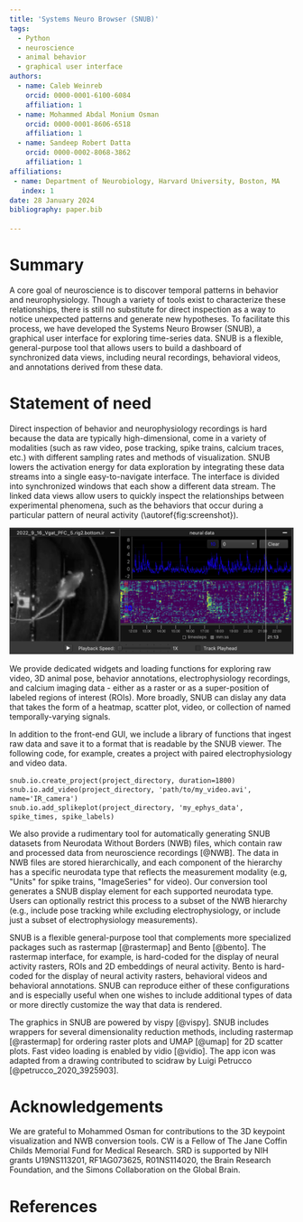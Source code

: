 ```yaml
---
title: 'Systems Neuro Browser (SNUB)'
tags:
  - Python
  - neuroscience
  - animal behavior
  - graphical user interface
authors:
  - name: Caleb Weinreb
    orcid: 0000-0001-6100-6084
    affiliation: 1
  - name: Mohammed Abdal Monium Osman
    orcid: 0000-0001-8606-6518
    affiliation: 1
  - name: Sandeep Robert Datta
    orcid: 0000-0002-8068-3862
    affiliation: 1
affiliations:
 - name: Department of Neurobiology, Harvard University, Boston, MA
   index: 1
date: 28 January 2024
bibliography: paper.bib

---
```



# Summary

A core goal of neuroscience is to discover temporal patterns in behavior and neurophysiology. Though a variety of tools exist to characterize these relationships, there is still no substitute for direct inspection as a way to notice unexpected patterns and generate new hypotheses. To facilitate this process, we have developed the Systems Neuro Browser (SNUB), a graphical user interface for exploring time-series data. SNUB is a flexible, general-purpose tool that allows users to build a dashboard of synchronized data views, including neural recordings, behavioral videos, and annotations derived from these data. 


# Statement of need

Direct inspection of behavior and neurophysiology recordings is hard because the data are typically high-dimensional, come in a variety of modalities (such as raw video, pose tracking, spike trains, calcium traces, etc.) with different sampling rates and methods of visualization. SNUB lowers the activation energy for data exploration by integrating these data streams into a single easy-to-navigate interface. The interface is divided into synchronized windows that each show a different data stream. The linked data views allow users to quickly inspect the relationships between experimental phenomena, such as the behaviors that occur during a particular pattern of neural activity (\autoref{fig:screenshot}). 

![Screenshot from SNUB.\label{fig:screenshot}](docs/media/screenshot.png)

We provide dedicated widgets and loading functions for exploring raw video, 3D animal pose, behavior annotations, electrophysiology recordings, and calcium imaging data - either as a raster or as a super-position of labeled regions of interest (ROIs). More broadly, SNUB can dislay any data that takes the form of a heatmap, scatter plot, video, or collection of named temporally-varying signals. 

In addition to the front-end GUI, we include a library of functions that ingest raw data and save it to a format that is readable by the SNUB viewer. The following code, for example, creates a project with paired electrophysiology and video data.

```
snub.io.create_project(project_directory, duration=1800)
snub.io.add_video(project_directory, 'path/to/my_video.avi', name='IR_camera')
snub.io.add_splikeplot(project_directory, 'my_ephys_data', spike_times, spike_labels)
```

We also provide a rudimentary tool for automatically generating SNUB datasets from Neurodata Without Borders (NWB) files, which contain raw and processed data from neuroscience recordings [@NWB]. The data in NWB files are stored hierarchically, and each component of the hierarchy has a specific neurodata type that reflects the measurement modality (e.g, "Units" for spike trains, "ImageSeries" for video). Our conversion tool generates a SNUB display element for each supported neurodata type. Users can optionally restrict this process to a subset of the NWB hierarchy (e.g., include pose tracking while excluding electrophysiology, or include just a subset of electrophysiology measurements). 

SNUB is a flexible general-purpose tool that complements more specialized packages such as rastermap [@rastermap] and Bento [@bento]. The rastermap interface, for example, is hard-coded for the display of neural activity rasters, ROIs and 2D embeddings of neural activity. Bento is hard-coded for the display of neural activity rasters, behavioral videos and behavioral annotations. SNUB can reproduce either of these configurations and is especially useful when one wishes to include additional types of data or more directly customize the way that data is rendered.

The graphics in SNUB are powered by vispy [@vispy]. SNUB includes wrappers for several dimensionality reduction methods, including rastermap [@rastermap] for ordering raster plots and UMAP [@umap] for 2D scatter plots. Fast video loading is enabled by vidio [@vidio]. The app icon was adapted from a drawing contributed to scidraw by Luigi Petrucco  [@petrucco_2020_3925903].

# Acknowledgements

We are grateful to Mohammed Osman for contributions to the 3D keypoint visualization and NWB conversion tools. CW is a Fellow of The Jane Coffin Childs Memorial Fund for Medical Research. SRD is supported by NIH grants U19NS113201, RF1AG073625, R01NS114020, the Brain Research Foundation, and the Simons Collaboration on the Global Brain.

# References
